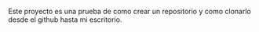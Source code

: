 Este proyecto es una prueba de como crear un repositorio y como clonarlo desde el github hasta mi escritorio. 

